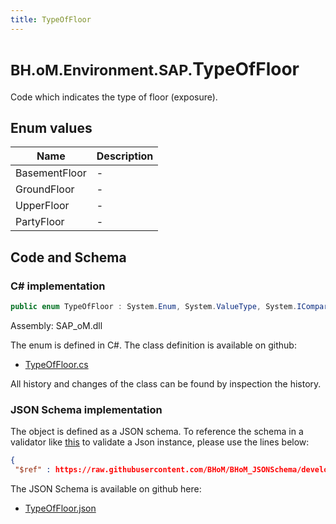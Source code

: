 ```yaml
---
title: TypeOfFloor
---
```


# <small>BH.oM.Environment.SAP.</small>**TypeOfFloor**

Code which indicates the type of floor (exposure).

## Enum values

| Name            | Description                                                    |
|-----------------|----------------------------------------------------------------|
| BasementFloor |  -  |
| GroundFloor |  -  |
| UpperFloor |  -  |
| PartyFloor |  -  |


## Code and Schema

### C# implementation

``` C# title="C#"
public enum TypeOfFloor : System.Enum, System.ValueType, System.IComparable, System.ISpanFormattable, System.IFormattable, System.IConvertible
```

Assembly: SAP_oM.dll

The enum is defined in C#. The class definition is available on github:

- [TypeOfFloor.cs](https://github.com/BHoM/SAP_Toolkit/blob/develop/SAP_oM/Enums\TypeOfFloor.cs)

All history and changes of the class can be found by inspection the history.
### JSON Schema implementation

The object is defined as a JSON schema. To reference the schema in a validator like [this](https://www.jsonschemavalidator.net/) to validate a Json instance, please use the lines below:

``` json title="JSON Schema"
{
 "$ref" : https://raw.githubusercontent.com/BHoM/BHoM_JSONSchema/develop/SAP_oM/SAP/TypeOfFloor.json}
```

The JSON Schema is available on github here:

- [TypeOfFloor.json](https://github.com/BHoM/BHoM_JSONSchema/blob/develop/SAP_oM/SAP/TypeOfFloor.json)
